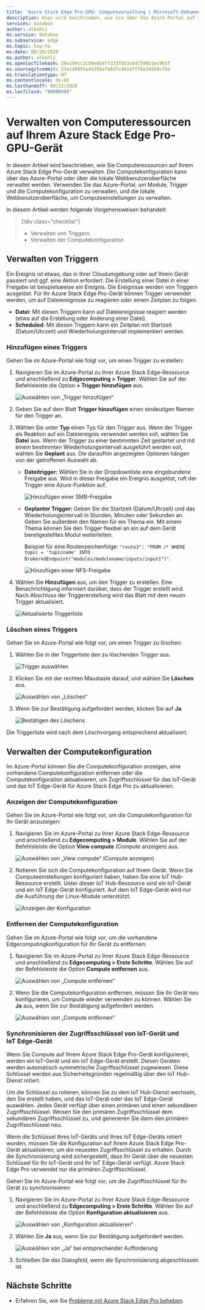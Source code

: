 ```yaml
---
title: 'Azure Stack Edge Pro-GPU: Computeverwaltung | Microsoft-Dokumentation'
description: Hier wird beschrieben, wie Sie über das Azure-Portal auf Ihrem Azure Stack Edge Pro-GPU-Gerät die Edgecomputingeinstellungen wie Trigger und Module verwalten, die Computekonfiguration anzeigen und die Konfiguration entfernen.
services: databox
author: alkohli
ms.service: databox
ms.subservice: edge
ms.topic: how-to
ms.date: 08/28/2020
ms.author: alkohli
ms.openlocfilehash: 58e199cc3c09e6b4ff333fb53c047598b1ec9b5f
ms.sourcegitcommit: 53acd9895a4a395efa6d7cd41d7f78e392b9cfbe
ms.translationtype: HT
ms.contentlocale: de-DE
ms.lasthandoff: 09/22/2020
ms.locfileid: "90890595"
---
```

# <a name="manage-compute-on-your-azure-stack-edge-pro-gpu"></a>Verwalten von Computeressourcen auf Ihrem Azure Stack Edge Pro-GPU-Gerät

<!--[!INCLUDE [applies-to-skus](../../includes/azure-stack-edge-applies-to-all-sku.md)]-->

In diesem Artikel wird beschrieben, wie Sie Computeressourcen auf Ihrem Azure Stack Edge Pro-Gerät verwalten. Die Computekonfiguration kann über das Azure-Portal oder über die lokale Webbenutzeroberfläche verwaltet werden. Verwenden Sie das Azure-Portal, um Module, Trigger und die Computekonfiguration zu verwalten, und die lokale Webbenutzeroberfläche, um Computeeinstellungen zu verwalten.

In diesem Artikel werden folgende Vorgehensweisen behandelt:

> [!div class="checklist"]
> * Verwalten von Triggern
> * Verwalten der Computekonfiguration


## <a name="manage-triggers"></a>Verwalten von Triggern

Ein Ereignis ist etwas, das in Ihrer Cloudumgebung oder auf Ihrem Gerät passiert und ggf. eine Aktion erfordert. Die Erstellung einer Datei in einer Freigabe ist beispielsweise ein Ereignis. Die Ereignisse werden von Triggern ausgelöst. Für Ihr Azure Stack Edge Pro-Gerät können Trigger verwendet werden, um auf Dateiereignisse zu reagieren oder einem Zeitplan zu folgen.

- **Datei:** Mit diesen Triggern kann auf Dateiereignisse reagiert werden (etwa auf die Erstellung oder Änderung einer Datei).
- **Scheduled**: Mit diesen Triggern kann ein Zeitplan mit Startzeit (Datum/Uhrzeit) und Wiederholungsintervall implementiert werden.


### <a name="add-a-trigger"></a>Hinzufügen eines Triggers

Gehen Sie im Azure-Portal wie folgt vor, um einen Trigger zu erstellen:

1. Navigieren Sie im Azure-Portal zu Ihrer Azure Stack Edge-Ressource und anschließend zu **Edgecomputing > Trigger**. Wählen Sie auf der Befehlsleiste die Option **+ Trigger hinzufügen** aus.

    ![Auswählen von „Trigger hinzufügen“](media/azure-stack-edge-j-series-manage-compute/add-trigger-1m.png)

2. Geben Sie auf dem Blatt **Trigger hinzufügen** einen eindeutigen Namen für den Trigger an.
    
    <!--Trigger names can only contain numbers, lowercase letters, and hyphens. The share name must be between 3 and 63 characters long and begin with a letter or a number. Each hyphen must be preceded and followed by a non-hyphen character.-->

3. Wählen Sie unter **Typ** einen Typ für den Trigger aus. Wenn der Trigger als Reaktion auf ein Dateiereignis verwendet werden soll, wählen Sie **Datei** aus. Wenn der Trigger zu einer bestimmten Zeit gestartet und mit einem bestimmten Wiederholungsintervall ausgeführt werden soll, wählen Sie **Geplant** aus. Die daraufhin angezeigten Optionen hängen von der getroffenen Auswahl ab.

    - **Dateitrigger:** Wählen Sie in der Dropdownliste eine eingebundene Freigabe aus. Wird in dieser Freigabe ein Ereignis ausgelöst, ruft der Trigger eine Azure-Funktion auf.

        ![Hinzufügen einer SMB-Freigabe](media/azure-stack-edge-j-series-manage-compute/add-file-trigger.png)

    - **Geplanter Trigger:** Geben Sie die Startzeit (Datum/Uhrzeit) und das Wiederholungsintervall in Stunden, Minuten oder Sekunden an. Geben Sie außerdem den Namen für ein Thema ein. Mit einem Thema können Sie den Trigger flexibel an ein auf dem Gerät bereitgestelltes Modul weiterleiten.

        Beispiel für eine Routenzeichenfolge: `"route3": "FROM /* WHERE topic = 'topicname' INTO BrokeredEndpoint("modules/modulename/inputs/input1")"`.

        ![Hinzufügen einer NFS-Freigabe](media/azure-stack-edge-j-series-manage-compute/add-scheduled-trigger.png)

4. Wählen Sie **Hinzufügen** aus, um den Trigger zu erstellen. Eine Benachrichtigung informiert darüber, dass der Trigger erstellt wird. Nach Abschluss der Triggererstellung wird das Blatt mit dem neuen Trigger aktualisiert.
 
    ![Aktualisierte Triggerliste](media/azure-stack-edge-j-series-manage-compute/add-trigger-2.png)

### <a name="delete-a-trigger"></a>Löschen eines Triggers

Gehen Sie im Azure-Portal wie folgt vor, um einen Trigger zu löschen:

1. Wählen Sie in der Triggerliste den zu löschenden Trigger aus.

    ![Trigger auswählen](media/azure-stack-edge-j-series-manage-compute/delete-trigger-1.png)

2. Klicken Sie mit der rechten Maustaste darauf, und wählen Sie **Löschen** aus.

    ![Auswählen von „Löschen“](media/azure-stack-edge-j-series-manage-compute/delete-trigger-2.png)

3. Wenn Sie zur Bestätigung aufgefordert werden, klicken Sie auf **Ja**.

    ![Bestätigen des Löschens](media/azure-stack-edge-j-series-manage-compute/delete-trigger-3.png)

Die Triggerliste wird nach dem Löschvorgang entsprechend aktualisiert.

## <a name="manage-compute-configuration"></a>Verwalten der Computekonfiguration

Im Azure-Portal können Sie die Computekonfiguration anzeigen, eine vorhandene Computekonfiguration entfernen oder die Computekonfiguration aktualisieren, um Zugriffsschlüssel für das IoT-Gerät und das IoT Edge-Gerät für Azure Stack Edge Pro zu aktualisieren.

### <a name="view-compute-configuration"></a>Anzeigen der Computekonfiguration

Gehen Sie im Azure-Portal wie folgt vor, um die Computekonfiguration für Ihr Gerät anzuzeigen:

1. Navigieren Sie im Azure-Portal zu Ihrer Azure Stack Edge-Ressource und anschließend zu **Edgecomputing > Module**. Wählen Sie auf der Befehlsleiste die Option **View compute** (Compute anzeigen) aus.

    ![Auswählen von „View compute“ (Compute anzeigen)](media/azure-stack-edge-j-series-manage-compute/view-compute-1.png)

2. Notieren Sie sich die Computekonfiguration auf Ihrem Gerät. Wenn Sie Computeeinstellungen konfiguriert haben, haben Sie eine IoT Hub-Ressource erstellt. Unter dieser IoT Hub-Ressource sind ein IoT-Gerät und ein IoT Edge-Gerät konfiguriert. Auf dem IoT Edge-Gerät wird nur die Ausführung der Linux-Module unterstützt.

    ![Anzeigen der Konfiguration](media/azure-stack-edge-j-series-manage-compute/view-compute-2.png)


### <a name="remove-compute-configuration"></a>Entfernen der Computekonfiguration

Gehen Sie im Azure-Portal wie folgt vor, um die vorhandene Edgecomputingkonfiguration für Ihr Gerät zu entfernen:

1. Navigieren Sie im Azure-Portal zu Ihrer Azure Stack Edge-Ressource und anschließend zu **Edgecomputing > Erste Schritte**. Wählen Sie auf der Befehlsleiste die Option **Compute entfernen** aus.

    ![Auswählen von „Compute entfernen“](media/azure-stack-edge-j-series-manage-compute/remove-compute-1.png)

2. Wenn Sie die Computekonfiguration entfernen, müssen Sie Ihr Gerät neu konfigurieren, um Compute wieder verwenden zu können. Wählen Sie **Ja** aus, wenn Sie zur Bestätigung aufgefordert werden.

    ![Auswählen von „Compute entfernen“](media/azure-stack-edge-j-series-manage-compute/remove-compute-2.png)

### <a name="sync-up-iot-device-and-iot-edge-device-access-keys"></a>Synchronisieren der Zugriffsschlüssel von IoT-Gerät und IoT Edge-Gerät

Wenn Sie Compute auf Ihrem Azure Stack Edge Pro-Gerät konfigurieren, werden ein IoT-Gerät und ein IoT Edge-Gerät erstellt. Diesen Geräten werden automatisch symmetrische Zugriffsschlüssel zugewiesen. Diese Schlüssel werden aus Sicherheitsgründen regelmäßig über den IoT Hub-Dienst rotiert.

Um die Schlüssel zu rotieren, können Sie zu dem IoT Hub-Dienst wechseln, den Sie erstellt haben, und das IoT-Gerät oder das IoT Edge-Gerät auswählen. Jedes Gerät verfügt über einen primären und einen sekundären Zugriffsschlüssel. Weisen Sie den primären Zugriffsschlüssel dem sekundären Zugriffsschlüssel zu, und generieren Sie dann den primären Zugriffsschlüssel neu.

Wenn die Schlüssel Ihres IoT-Geräts und Ihres IoT Edge-Geräts rotiert wurden, müssen Sie die Konfiguration auf Ihrem Azure Stack Edge Pro-Gerät aktualisieren, um die neuesten Zugriffsschlüssel zu erhalten. Durch die Synchronisierung wird sichergestellt, dass Ihr Gerät über die neuesten Schlüssel für Ihr IoT-Gerät und Ihr IoT Edge-Gerät verfügt. Azure Stack Edge Pro verwendet nur die primären Zugriffsschlüssel.

Gehen Sie im Azure-Portal wie folgt vor, um die Zugriffsschlüssel für Ihr Gerät zu synchronisieren:

1. Navigieren Sie im Azure-Portal zu Ihrer Azure Stack Edge-Ressource und anschließend zu **Edgecomputing > Erste Schritte**. Wählen Sie auf der Befehlsleiste die Option **Konfiguration aktualisieren** aus.

    ![Auswählen von „Konfiguration aktualisieren“](media/azure-stack-edge-j-series-manage-compute/refresh-configuration-1.png)

2. Wählen Sie **Ja** aus, wenn Sie zur Bestätigung aufgefordert werden.

    ![Auswählen von „Ja“ bei entsprechender Aufforderung](media/azure-stack-edge-j-series-manage-compute/refresh-configuration-2.png)

3. Schließen Sie das Dialogfeld, wenn die Synchronisierung abgeschlossen ist.

## <a name="next-steps"></a>Nächste Schritte

- Erfahren Sie, wie Sie [Probleme mit Azure Stack Edge Pro beheben](azure-stack-edge-gpu-troubleshoot.md).
